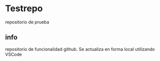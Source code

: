 # Testrepo
repositorio de prueba

## info
repositorio de funcionalidad github.
Se actualiza en forma local utilizando VSCode
